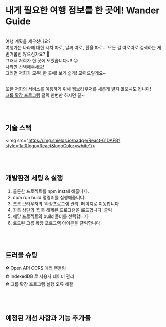 # 내게 필요한 여행 정보를 한 곳에! Wander Guide 
<br/>
여행 계획을 세우셨나요?<br/>
여행가는 나라에 대한 시차 따로, 날씨 따로, 환율 따로… 모든 걸 따로따로 검색하는 게 번거롭진 않으신가요? 🤔<br/>
그래서 저희가 한 곳에 모았습니다~!! 😉<br/>
나라만 선택해주세요!<br/>
그러면 저희가 모두! 한 곳에! 보기 쉽게! 모아드릴게요~<br/> 

또한 저희의 서비스를 이용하기 위해 웹브라우저를 새롭게 열지 않으셔도 됩니다! <br/>
<U>크롬 확장 프로그램</U> 클릭 한번만 하시면 끝~ <br/>


<br/>
<br/>

## 기술 스택

<img src="https://img.shields.io/badge/React-61DAFB?style=flat&logo=React&logoColor=white"/>

<br/>
<br/>


## 개발환경 세팅 & 실행

1. 클론한 프로젝트를 npm install 해줍니다.
2. npm run build 명령어를 실행해줍니다.
3. 크롬 브라우저의 '확장프로그램 관리' 페이지로 이동합니다
4. 좌측 상단의 '압축 해제된 프로그램을 로드합니다' 클릭
5. 해당 프로젝트의 build 폴더를 선택합니다
6. 로드된 크롬 확장 프로그램 아이콘을 클릭합니다


<br/>
<br/>

## 트러블 슈팅 

⚽️ Open API CORS 에러 핸들링<br/>
⚽️ IndexedDB 로 사용자 데이터 관리<br/>
⚽️ 크롬 확장 프로그램 실행 오류 해결<br/>

<br/>
<br/>

## 예정된 개선 사항과 기능 추가들 

<br/>
<br/>

